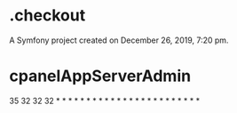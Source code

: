 .checkout
=========

A Symfony project created on December 26, 2019, 7:20 pm.
# cpanelAppServerAdmin
35
32
32
32
 * 
 * 
 * 
 * 
 * 
 * 
 * 
 * 
 * 
 * 
 * 
 * 
 * 
 * 
 * 
 * 
 * 
 * 
 * 
 * 
 * 
 * 
 * 
 * 
